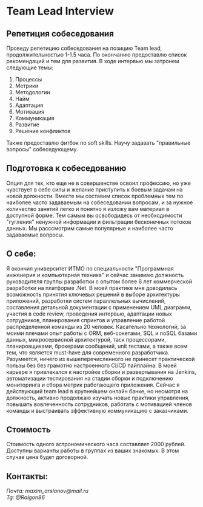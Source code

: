 # Team Lead Interview
## Репетиция собеседования
Проведу репетицию собеседования на позицию Team lead, продолжительностью 1-1.5 часа. По окончанию предоставлю список рекомендаций и тем для развития. В ходе интервью мы затронем следующие темы:
1) Процессы
2) Метрики
3) Методологии
4) Найм
5) Адаптация
6) Мотивация
7) Коммуникация
8) Развитие
9) Решение конфликтов

Также предоставлю фитбэк по soft skills. Научу задавать "правильные вопросы" собеседующему.

## Подготовка к собеседованию
Опция для тех, кто еще не в совершенстве освоил профессию, но уже чувствует в себе силы и желание приступить к боевым задачам на новой должности. Вместе мы составим список проблемных тем по наиболее часто задаваемым на собеседовании вопросам, и за нужное количество занятий легко и понятно я изложу вам материал в доступной форме. Тем самым вы освободидесь от необходимости "гугления" ненужной информации и фильтрации бесконечных потоков данных. Мы расссмотрим самые популярные и наиболее часто задаваемые вопросы.

## О себе:
Я окончил университет ИТМО по специальности "Программная инженерия и компьютерная техника" и сейчас занимаю должность руководителя группы разработки с опытом более 6 лет коммерческой разработки на платформе .Net.
В моей практике мне доводилась возможность принятия ключевых решений в выборе архитектуры приложений, разработки систем параллельных вычислений, составления детальной документации с применением UML диаграмм, участия в code review, проведения интервью, адаптации новых сотрудников, планирования спринтов и управление работой распределенной команды из 20 человек. Касательно технологий, за моими плечами опыт работы с ORM, веб-сокетами, SQL и noSQL базами данных, микросервисной архитектурой, таск процессорами, планировщиками, брокерами сообщений, unit тестами, а также всем тем, что является must-have для современного разработчика.
Разумеется, ничего из вышеперечисленного не принесет практической пользы без без грамотно настроенного CI/CD пайплайна. В моей карьере я привлекался к настройке сборки и развертывания на Jenkins, автоматизации тестирования на стадии сборки и подключению мониторинга и сбора метрик работающего приложения.
Сейчас я действующий team lead в крупнейшем онлайн банке, но несмотря на должность, активно продолжаю изучать новые практики управления, повышать вовлеченность сотрудников, работать с мотивацией членов команды и выстраивать эффективную коммуникацию с заказчиками.

## Стоимость
Стоимость одного астрономического часа составляет 2000 рублей.<br />
Доступны варианты работы в группах из ваших знакомых. В этом случае цена будет договорной.

## Контакты:
_Почта: maxim_arslanov@mail.ru_<br />
_Tg: @Ralgon86_
